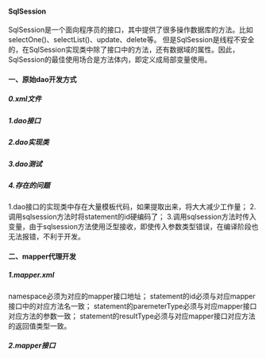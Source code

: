 #### SqlSession
SqlSession是一个面向程序员的接口，其中提供了很多操作数据库的方法。比如selectOne()、selectList()、update、delete等。
但是SqlSession是线程不安全的，在SqlSession实现类中除了接口中的方法，还有数据域的属性。因此，SqlSession的最佳使用场合是方法体内，即定义成局部变量使用。

#### 一、原始dao开发方式
##### 0.xml文件

##### 1.dao接口

##### 2.dao实现类

##### 3.dao测试

##### 4.存在的问题
1.dao接口的实现类中存在大量模板代码，如果提取出来，将大大减少工作量；
2.调用sqlsession方法时将statement的id硬编码了；
3.调用sqlsession方法时传入变量，由于sqlsession方法使用泛型接收，即使传入参数类型错误，在编译阶段也无法报错，不利于开发。

#### 二、mapper代理开发
##### 1.mapper.xml
namespace必须为对应的mapper接口地址；
statement的id必须与对应mapper接口中的对应方法名一致；
statement的paremeterType必须与对应mapper接口对应方法的参数一致；
statement的resultType必须与对应mapper接口对应方法的返回值类型一致。
##### 2.mapper接口
